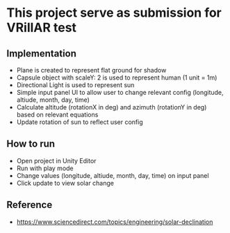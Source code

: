 # This project serve as submission for VRillAR test

## Implementation

- Plane is created to represent flat ground for shadow
- Capsule object with scaleY: 2 is used to represent human (1 unit = 1m)
- Directional Light is used to represent sun
- Simple input panel UI to allow user to change relevant config (longitude, altiude, month, day, time)
- Calculate altitude (rotationX in deg) and azimuth (rotationY in deg) based on relevant equations
- Update rotation of sun to reflect user config

## How to run

- Open project in Unity Editor
- Run with play mode
- Change values (longitude, altiude, month, day, time) on input panel
- Click update to view solar change

## Reference

- https://www.sciencedirect.com/topics/engineering/solar-declination
